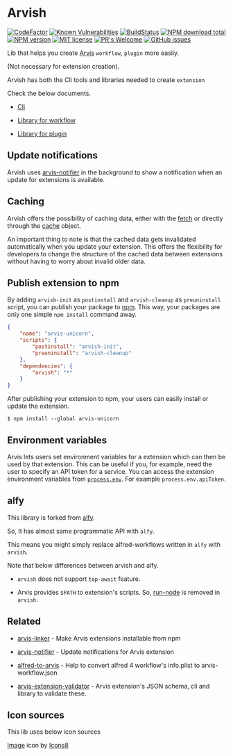 # Arvish

[![CodeFactor](https://www.codefactor.io/repository/github/jopemachine/arvish/badge)](https://www.codefactor.io/repository/github/jopemachine/arvish)
[![Known Vulnerabilities](https://snyk.io/test/github/jopemachine/arvish/badge.svg)]()
[![BuildStatus](https://api.travis-ci.com/jopemachine/arvish.svg)](https://www.npmjs.com/package/arvish)
[![NPM download total](https://img.shields.io/npm/dt/arvish)](http://badge.fury.io/js/arvish)
[![NPM version](https://badge.fury.io/js/arvish.svg)](http://badge.fury.io/js/arvish)
[![MIT license](https://img.shields.io/badge/License-MIT-blue.svg)](https://lbesson.mit-license.org/)
[![PR's Welcome](https://img.shields.io/badge/PRs-welcome-brightgreen.svg?style=flat)](http://makeapullrequest.com)
[![GitHub issues](https://img.shields.io/github/issues/jopemachine/arvish.svg)](https://GitHub.com/jopemachine/arvish/issues/)

Lib that helps you create [Arvis](https://github.com/jopemachine/arvis) `workflow`, `plugin` more easily.

(Not necessary for extension creation).

Arvish has both the Cli tools and libraries needed to create `extension`

Check the below documents.

* [Cli](./documents/cli.md)

* [Library for workflow](./documents/lib-workflow.md)

* [Library for plugin](./documents/lib-plugin.md)

## Update notifications

Arvish uses [arvis-notifier](https://github.com/jopemachine/arvis-notifier) in the background to show a notification when an update for extensions is available.

## Caching

Arvish offers the possibility of caching data, either with the [fetch](#fetchurl-options) or directly through the [cache](#cache) object.

An important thing to note is that the cached data gets invalidated automatically when you update your extension. This offers the flexibility for developers to change the structure of the cached data between extensions without having to worry about invalid older data.

## Publish extension to npm

By adding `arvish-init` as `postinstall` and `arvish-cleanup` as `preuninstall` script, you can publish your package to [npm](https://npmjs.org). This way, your packages are only one simple `npm install` command away.

```json
{
	"name": "arvis-unicorn",
	"scripts": {
		"postinstall": "arvish-init",
		"preuninstall": "arvish-cleanup"
	},
	"dependencies": {
		"arvish": "*"
	}
}
```

After publishing your extension to npm, your users can easily install or update the extension.

```
$ npm install --global arvis-unicorn
```

## Environment variables

Arvis lets users set environment variables for a extension which can then be used by that extension. This can be useful if you, for example, need the user to specify an API token for a service. You can access the extension environment variables from [`process.env`](https://nodejs.org/api/process.html#process_process_env). For example `process.env.apiToken`.


## alfy

This library is forked from [alfy](https://github.com/sindresorhus/alfy).

So, It has almost same programmatic API with `alfy`.

This means you might simply replace alfred-workflows written in `alfy` with `arvish`.

Note that below differences between arvish and alfy.

* `arvish` does not support `top-await` feature.

* Arvis provides `$PATH` to extension's scripts. So, [run-node](https://github.com/sindresorhus/run-node) is removed in `arvish`.

## Related

- [arvis-linker](https://github.com/jopemachine/arvis-linker) - Make Arvis extensions installable from npm

- [arvis-notifier](https://github.com/jopemachine/arvis-notifier) - Update notifications for Arvis extension

- [alfred-to-arvis](https://github.com/jopemachine/alfred-to-arvis) - Help to convert alfred 4 workflow's info.plist to arvis-workflow.json

- [arvis-extension-validator](https://github.com/jopemachine/arvis-extension-validator) - Arvis extension's JSON schema, cli and library to validate these.

## Icon sources

This lib uses below icon sources

<a target="_blank" href="https://icons8.com">Image</a> icon by <a target="_blank" href="https://icons8.com">Icons8</a>
